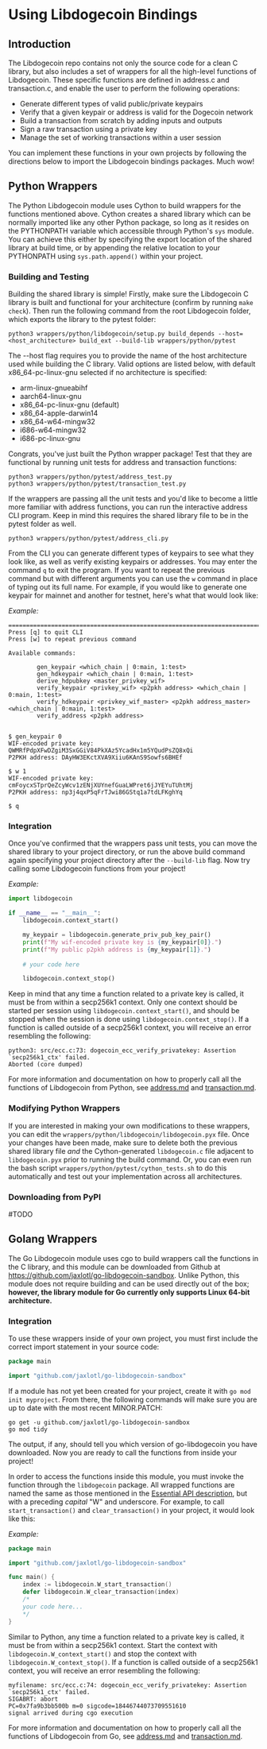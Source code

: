 # Using Libdogecoin Bindings

## Introduction
The Libdogecoin repo contains not only the source code for a clean C library, but also includes a set of wrappers for all the high-level functions of Libdogecoin. These specific functions are defined in address.c and transaction.c, and enable the user to perform the following operations:
- Generate different types of valid public/private keypairs
- Verify that a given keypair or address is valid for the Dogecoin network
- Build a transaction from scratch by adding inputs and outputs
- Sign a raw transaction using a private key
- Manage the set of working transactions within a user session

You can implement these functions in your own projects by following the directions below to import the Libdogecoin bindings packages. Much wow!

## Python Wrappers
The Python Libdogecoin module uses Cython to build wrappers for the functions mentioned above. Cython creates a shared library which can be normally imported like any other Python package, so long as it resides on the PYTHONPATH variable which accessible through Python's `sys` module. You can achieve this either by specifying the export location of the shared library at build time, or by appending the relative location to your PYTHONPATH using `sys.path.append()` within your project. 

### Building and Testing
Building the shared library is simple! Firstly, make sure the Libdogecoin C library is built and functional for your architecture (confirm by running `make check`). Then run the following command from the root Libdogecoin folder, which exports the library to the pytest folder:
```
python3 wrappers/python/libdogecoin/setup.py build_depends --host=<host_architecture> build_ext --build-lib wrappers/python/pytest
```
The --host flag requires you to provide the name of the host architecture used while building the C library. Valid options are listed below, with default x86_64-pc-linux-gnu selected if no architecture is specified:
- arm-linux-gnueabihf
- aarch64-linux-gnu
- x86_64-pc-linux-gnu (default)
- x86_64-apple-darwin14
- x86_64-w64-mingw32
- i686-w64-mingw32
- i686-pc-linux-gnu

Congrats, you've just built the Python wrapper package! Test that they are functional by running unit tests for address and transaction functions:
```
python3 wrappers/python/pytest/address_test.py
python3 wrappers/python/pytest/transaction_test.py
```
If the wrappers are passing all the unit tests and you'd like to become a little more familiar with address functions, you can run the interactive address CLI program. Keep in mind this requires the shared library file to be in the pytest folder as well.
```
python3 wrappers/python/pytest/address_cli.py
```
From the CLI you can generate different types of keypairs to see what they look like, as well as verify existing keypairs or addresses. You may enter the command `q` to exit the program. If you want to repeat the previous command but with different arguments you can use the `w` command in place of typing out its full name. For example, if you would like to generate one keypair for mainnet and another for testnet, here's what that would look like:

_Example:_
```
=====================================================================================
Press [q] to quit CLI
Press [w] to repeat previous command

Available commands:

        gen_keypair <which_chain | 0:main, 1:test>
        gen_hdkeypair <which_chain | 0:main, 1:test>
        derive_hdpubkey <master_privkey_wif>
        verify_keypair <privkey_wif> <p2pkh address> <which_chain | 0:main, 1:test>
        verify_hdkeypair <privkey_wif_master> <p2pkh address_master> <which_chain | 0:main, 1:test>
        verify_address <p2pkh address>


$ gen_keypair 0
WIF-encoded private key: QWMRfPdpXFwDZgiM3SxGGiV84PkXAz5YcadHx1m5YQudPsZQ8xQi
P2PKH address: DAyHW3EKctXVA9Xiiu6KAnS9Sowfs6BHEf

$ w 1
WIF-encoded private key: cmFoycxSTprQeZcyWcv1zENjXUYnefGuaLWPret6jJYEYuTUhtMj
P2PKH address: np3j4qxP5qFrTJwi86GStq1a7tdLFKghYq

$ q
```


### Integration
Once you've confirmed that the wrappers pass unit tests, you can move the shared library to your project directory, or run the above build command again specifying your project directory after the `--build-lib` flag. Now try calling some Libdogecoin functions from your project!

_Example:_
```py
import libdogecoin

if __name__ == "__main__":
    libdogecoin.context_start()

    my_keypair = libdogecoin.generate_priv_pub_key_pair()
    print(f"My wif-encoded private key is {my_keypair[0]}.")
    print(f"My public p2pkh address is {my_keypair[1]}.")
    
    # your code here

    libdogecoin.context_stop()
```
Keep in mind that any time a function related to a private key is called, it must be from within a secp256k1 context. Only one context should be started per session using `libdogecoin.context_start()`, and should be stopped when the session is done using `libdogecoin.context_stop()`. If a function is called outside of a secp256k1 context, you will receive an error resembling the following:
```
python3: src/ecc.c:73: dogecoin_ecc_verify_privatekey: Assertion `secp256k1_ctx' failed.
Aborted (core dumped)
```

For more information and documentation on how to properly call all the functions of Libdogecoin from Python, see [address.md](address.md) and [transaction.md](transaction.md).

### Modifying Python Wrappers
If you are interested in making your own modifications to these wrappers, you can edit the `wrappers/python/libdogecoin/libdogecoin.pyx` file. Once your changes have been made, make sure to delete both the previous shared library file _and_ the Cython-generated `libdogecoin.c` file adjacent to `libdogecoin.pyx` prior to running the build command. Or, you can even run the bash script `wrappers/python/pytest/cython_tests.sh` to do this automatically and test out your implementation across all architectures.

### Downloading from PyPI
#TODO


## Golang Wrappers
The Go Libdogecoin module uses cgo to build wrappers call the functions in the C library, and this module can be downloaded from Github at https://github.com/jaxlotl/go-libdogecoin-sandbox. Unlike Python, this module does not require building and can be used directly out of the box; **however, the library module for Go currently only supports Linux 64-bit architecture.**

### Integration
To use these wrappers inside of your own project, you must first include the correct import statement in your source code:
```go
package main

import "github.com/jaxlotl/go-libdogecoin-sandbox"
```
If a module has not yet been created for your project, create it with `go mod init myproject`. From there, the following commands will make sure you are up to date with the most recent MINOR.PATCH:
```
go get -u github.com/jaxlotl/go-libdogecoin-sandbox
go mod tidy
```
The output, if any, should tell you which version of go-libdogecoin you have downloaded. Now you are ready to call the functions from inside your project!

In order to access the functions inside this module, you must invoke the function through the `libdogecoin` package. All wrapped functions are named the same as those mentioned in the [Essential API description](transaction.md#essential-api), but with a preceding _capital_ "W" and underscore. For example, to call `start_transaction()` and `clear_transaction()` in your project, it would look like this:

_Example:_
```go
package main

import "github.com/jaxlotl/go-libdogecoin-sandbox"

func main() {
    index := libdogecoin.W_start_transaction()
    defer libdogecoin.W_clear_transaction(index)
    /*
    your code here...
    */
}
```

Similar to Python, any time a function related to a private key is called, it must be from within a secp256k1 context. Start the context with `libdogecoin.W_context_start()` and stop the context with `libdogecoin.W_context_stop()`. If a function is called outside of a secp256k1 context, you will receive an error resembling the following:
```
myfilename: src/ecc.c:74: dogecoin_ecc_verify_privatekey: Assertion `secp256k1_ctx' failed.
SIGABRT: abort
PC=0x7fa9b3bb500b m=0 sigcode=18446744073709551610
signal arrived during cgo execution
```

For more information and documentation on how to properly call all the functions of Libdogecoin from Go, see [address.md](address.md) and [transaction.md](transaction.md).
